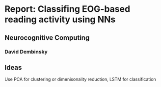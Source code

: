 # Report: Classifing EOG-based reading activity using NNs
## Neurocognitive Computing
### David Dembinsky

## Ideas
Use PCA for clustering or dimenisonality reduction, LSTM for classification